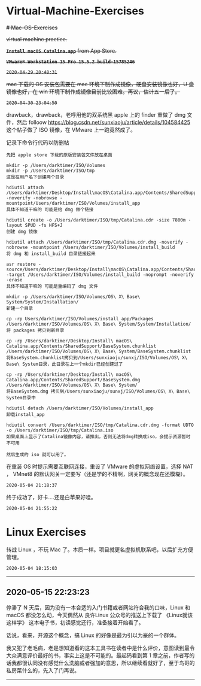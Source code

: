 # Virtual-Machine-Exercises

~~# Mac-OS-Exercises~~

~~virtual machine practice.~~

~~**` Install macOS Catalina.app `**  from App Store.~~

~~**`VMware® Workstation 15 Pro 15.5.2 build-15785246`**~~

~~`2020-04-29 20:48:31`~~

~~mac 下载的 OS 安装包需要在 mac 环境下制作成镜像，硬盘安装镜像也好，U 盘镜像也好，在 win 环境下制作成镜像目前比较困难。再议，估计五一后了。~~

~~`2020-04-30 23:04:50`~~

drawback，drawback，老呼用他的双系统黑 apple 上的 finder 重做了 dmg 文件，然后 folloow https://blog.csdn.net/sunxiaoju/article/details/104584425 这个帖子做了 ISO 镜像，在 VMware 上一跑竟然成了。

记录下命令行代码以防删帖

```
先把 apple store 下载的原版安装包文件放在桌面

mkdir -p /Users/darktimer/ISO/Volumes
mkdir -p /Users/darktimer/ISO/tmp
这是在用户名下创建两个目录

hdiutil attach /Users/darktimer/Desktop/Install\macOS\Catalina.app/Contents/SharedSupport/InstallESD.dmg -noverify -nobrowse -mountpoint/Users/darktimer/ISO/Volumes/install_app
具体不知道干嘛的 可能是给 dmg 做个链接

hdiutil create -o /Users/darktimer/ISO/tmp/Catalina.cdr -size 7800m -layout SPUD -fs HFS+J
创建 dmg 镜像

hdiutil attach /Users/darktimer/ISO/tmp/Catalina.cdr.dmg -noverify -nobrowse -mountpoint /Users/darktimer/ISO/Volumes/install_build
将 dmg 和 install_build 目录链接起来

asr restore -source/Users/darktimer/Desktop/Install\macOS\Catalina.app/Contents/SharedSupport/BaseSystem.dmg -target /Users/darktimer/ISO/Volumes/install_build -noprompt -noverify -erase
具体不知道干嘛的 可能是重编码了 dmg 文件

mkdir -p /Users/darktimer/ISO/Volumes/OS\ X\ Base\ System/System/Installation/
新建一个目录

cp -rp Users/darktimer/ISO/Volumes/install_app/Packages /Users/darktimer/ISO/Volumes/OS\ X\ Base\ System/System/Installation/
将 packages 拷贝到新目录

cp -rp /Users/darktimer/Desktop/Install\ macOS\ Catalina.app/Contents/SharedSupport/BaseSystem.chunklist /Users/darktimer/ISO/Volumes/OS\ X\ Base\ System/BaseSystem.chunklist
将BaseSystem.chunklist拷贝到/Users/sunxiaoju/sunxj/ISO/Volumes/OS\ X\ Base\ System目录，此目录在上一个mkdir已经创建过了

cp -rp /Users/darktimer/Desktop/Install\ macOS\ Catalina.app/Contents/SharedSupport/BaseSystem.dmg /Users/darktimer/ISO/Volumes/OS\ X\ Base\ System/
将BaseSystem.dmg 拷贝到/Users/sunxiaoju/sunxj/ISO/Volumes/OS\ X\ Base\ System目录中

hdiutil detach /Users/darktimer/ISO/Volumes/install_app
卸载install_app

hdiutil convert /Users/darktimer/ISO/tmp/Catalina.cdr.dmg -format UDTO -o /Users/darktimer/ISO/tmp/Catalina.iso
如果桌面上显示了Catalina镜像内容，请推出，否则无法将dmg转换成iso，会提示资源暂时不可用

然后生成的 iso 就可以用了。
```

在重装 OS 时提示需要互联网连接，重设了 VMware 的虚拟网络设置，选择 NAT ， VMnet8 的默认网关一定要写（还是学的不精啊，网关的概念现在还模糊）。

`2020-05-04 21:18:37`

终于成功了，好卡....还是白苹果好哇。

`2020-05-04 21:55:22`

# Linux Exercises

转战 Linux ，不玩 Mac 了。本质一样。项目就更名虚拟机联系吧，以后扩充方便管理。

`2020-05-04 18:15:03` 

------

## 2020-05-15 22:23:23

停滞了 N 天后，因为没有一本合适的入门书籍或者网站符合我的口味，Linux 和 macOS 都没怎么动，今天偶然从 良许Linux 公众号的推送上下载了 《Linux就该这样学》 这本电子书，初读感觉还行，准备接着开始看了。

话说，看来，开源这个概念，搞 Linux 的好像是最为引以为豪的一个群体。

我又犯了老毛病，老是想知道看的这本工具书在读者中是什么评价，意图读到最令大众满意评价最好的书，事实上这是不可能的。最起码看到第 1 章之前，作者写的话我都很认同没有感觉什么洗脑或者强加的意思，所以继续看就好了，至于鸟哥的私房菜什么的，先入了门再说。

------
